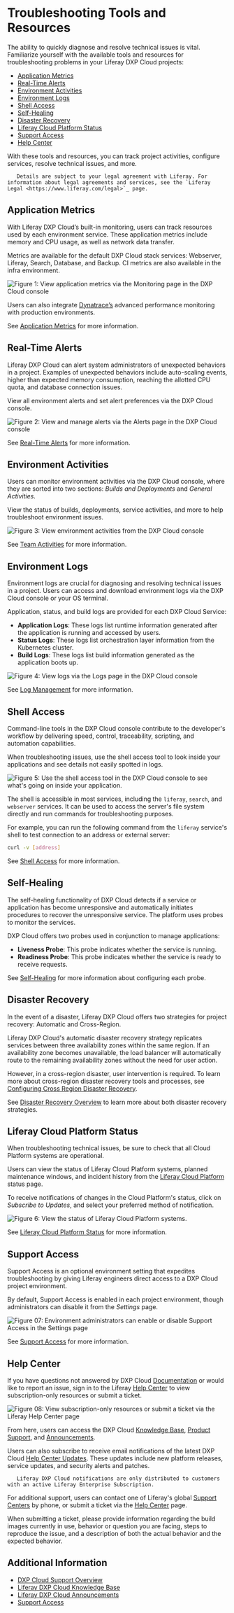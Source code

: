 # Troubleshooting Tools and Resources

The ability to quickly diagnose and resolve technical issues is vital. Familiarize yourself with the available tools and resources for troubleshooting problems in your Liferay DXP Cloud projects:

* [Application Metrics](#application-metrics)
* [Real-Time Alerts](#real-time-alerts)
* [Environment Activities](#environment-activities)
* [Environment Logs](#environment-service-logs)
* [Shell Access](#shell-access)
* [Self-Healing](#self-healing)
* [Disaster Recovery](#disaster-recovery)
* [Liferay Cloud Platform Status](#liferay-cloud-platform-status)
* [Support Access](#support-access)
* [Help Center](#help-center)

With these tools and resources, you can track project activities, configure services, resolve technical issues, and more.

```note::
   Details are subject to your legal agreement with Liferay. For information about legal agreements and services, see the `Liferay Legal <https://www.liferay.com/legal>`_ page.
```

## Application Metrics

With Liferay DXP Cloud’s built-in monitoring, users can track resources used by each environment service. These application metrics include memory and CPU usage, as well as network data transfer.

Metrics are available for the default DXP Cloud stack services: Webserver, Liferay, Search, Database, and Backup. CI metrics are also available in the infra environment.

![Figure 1: View application metrics via the Monitoring page in the DXP Cloud console](./troubleshooting-tools-and-resources/images/01.png)

Users can also integrate [Dynatrace’s](../manage-and-optimize/application-metrics.md#advanced-application-metrics-production-only) advanced performance monitoring with production environments.

See [Application Metrics](../manage-and-optimize/application-metrics.md) for more information.

## Real-Time Alerts

Liferay DXP Cloud can alert system administrators of unexpected behaviors in a project. Examples of unexpected behaviors include auto-scaling events, higher than expected memory consumption, reaching the allotted CPU quota, and database connection issues.

View all environment alerts and set alert preferences via the DXP Cloud console.

![Figure 2: View and manage alerts via the Alerts page in the DXP Cloud console](./troubleshooting-tools-and-resources/images/02.png)

See [Real-Time Alerts](../manage-and-optimize/real-time-alerts.md) for more information.

## Environment Activities

Users can monitor environment activities via the DXP Cloud console, where they are sorted into two sections: *Builds and Deployments* and *General Activities*.

View the status of builds, deployments, service activities, and more to help troubleshoot environment issues.

![Figure 3: View environment activities from the DXP Cloud console](./troubleshooting-tools-and-resources/images/03.png)

See [Team Activities](../manage-and-optimize/team-activities.md) for more information.

## Environment Logs

Environment logs are crucial for diagnosing and resolving technical issues in a project. Users can access and download environment logs via the DXP Cloud console or your OS terminal.

Application, status, and build logs are provided for each DXP Cloud Service:

* **Application Logs**: These logs list runtime information generated after the application is running and accessed by users.
* **Status Logs**: These logs list orchestration layer information from the Kubernetes cluster.
* **Build Logs**: These logs list build information generated as the application boots up.

![Figure 4: View logs via the Logs page in the DXP Cloud console](./troubleshooting-tools-and-resources/images/04.png)

See [Log Management](./reading-dxp-cloud-service-logs.md) for more information.

## Shell Access

Command-line tools in the DXP Cloud console contribute to the developer's workflow by delivering speed, control, traceability, scripting, and automation capabilities.

When troubleshooting issues, use the shell access tool to look inside your applications and see details not easily spotted in logs.

![Figure 5: Use the shell access tool in the DXP Cloud console to see what's going on inside your application.](./troubleshooting-tools-and-resources/images/05.png)

The shell is accessible in most services, including the `liferay`, `search`, and `webserver` services. It can be used to access the server's file system directly and run commands for troubleshooting purposes.

For example, you can run the following command from the `liferay` service's shell to test connection to an address or external server:

```bash
curl -v [address]
```

See [Shell Access](./shell-access.md) for more information.

## Self-Healing

The self-healing functionality of DXP Cloud detects if a service or application has become unresponsive and automatically initiates procedures to recover the unresponsive service. The platform uses probes to monitor the services.

DXP Cloud offers two probes used in conjunction to manage applications:

* **Liveness Probe**: This probe indicates whether the service is running.
* **Readiness Probe**: This probe indicates whether the service is ready to receive requests.

See [Self-Healing](./self-healing.md) for more information about configuring each probe.

## Disaster Recovery

In the event of a disaster, Liferay DXP Cloud offers two strategies for project recovery: Automatic and Cross-Region.

Liferay DXP Cloud's automatic disaster recovery strategy replicates services between three availability zones within the same region. If an availability zone becomes unavailable, the load balancer will automatically route to the remaining availability zones without the need for user action.

However, in a cross-region disaster, user intervention is required. To learn more about cross-region disaster recovery tools and processes, see [Configuring Cross Region Disaster Recovery](./configuring-cross-region-disaster-recovery.md).

See [Disaster Recovery Overview](./disaster-recovery-overview.md) to learn more about both disaster recovery strategies.

## Liferay Cloud Platform Status

When troubleshooting technical issues, be sure to check that all Cloud Platform systems are operational.

Users can view the status of Liferay Cloud Platform systems, planned maintenance windows, and incident history from the [Liferay Cloud Platform](https://status.liferay.cloud/) status page.

To receive notifications of changes in the Cloud Platform's status, click on *Subscribe to Updates*, and select your preferred method of notification.

![Figure 6: View the status of Liferay Cloud Platform systems.](./troubleshooting-tools-and-resources/images/06.png)

See [Liferay Cloud Platform Status](./liferay-cloud-platform-status) for more information.

## Support Access

Support Access is an optional environment setting that expedites troubleshooting by giving Liferay engineers direct access to a DXP Cloud project environment.

By default, Support Access is enabled in each project environment, though administrators can disable it from the *Settings* page.

![Figure 07: Environment administrators can enable or disable Support Access in the Settings page](./troubleshooting-tools-and-resources/images/07.png)

See [Support Access](./support-access.md) for more information.

## Help Center

If you have questions not answered by DXP Cloud [Documentation](https://learn.liferay.com/dxp-cloud-latest/) or would like to report an issue, sign in to the Liferay [Help Center](https://help.liferay.com/) to view subscription-only resources or submit a ticket.

![Figure 08: View subscription-only resources or submit a ticket via the Liferay Help Center page](./troubleshooting-tools-and-resources/images/08.png)

From here, users can access the DXP Cloud [Knowledge Base](https://help.liferay.com/hc/en-us/categories/360001132872), [Product Support](https://help.liferay.com/hc/en-us/articles/360030208451-DXP-Cloud-Support-Overview), and [Announcements](https://help.liferay.com/hc/en-us/categories/360001192512).

Users can also subscribe to receive email notifications of the latest DXP Cloud [Help Center Updates](https://www.liferay.com/web/l/subscribe-to-liferay-dxp-cloud-updates). These updates include new platform releases, service updates, and security alerts and patches.

```note::
   Liferay DXP Cloud notifications are only distributed to customers with an active Liferay Enterprise Subscription.
```

For additional support, users can contact one of Liferay's global [Support Centers](https://help.liferay.com/hc/en-us/articles/360017784212?_ga=2.254167624.1908736764.1562000563-1350017715.1560788053) by phone, or submit a ticket via the [Help Center](https://help.liferay.com/) page.

When submitting a ticket, please provide information regarding the build images currently in use, behavior or question you are facing, steps to reproduce the issue, and a description of both the actual behavior and the expected behavior.

## Additional Information

* [DXP Cloud Support Overview](https://help.liferay.com/hc/en-us/articles/360030208451-DXP-Cloud-Support-Overview)
* [Liferay DXP Cloud Knowledge Base](https://help.liferay.com/hc/en-us/categories/360001132872)
* [Liferay DXP Cloud Announcements](https://help.liferay.com/hc/en-us/categories/360001192512)
* [Support Access](./support-access.md)
